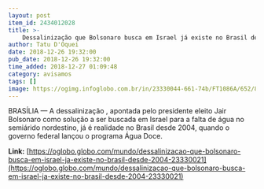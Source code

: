 ```yaml
---
layout: post
item_id: 2434012028
title: >-
    Dessalinização que Bolsonaro busca em Israel já existe no Brasil desde 2004
author: Tatu D'Oquei
date: 2018-12-26 19:32:00
pub_date: 2018-12-26 19:32:00
time_added: 2018-12-27 01:09:48
category: avisamos
tags: []
image: https://ogimg.infoglobo.com.br/in/23330044-661-74b/FT1086A/652/80255530_BSBBrasiliaBrasil11-12-2018PAO-presidente-eleito-Jair-Bolsonaro-chega-no-Clu.jpg
---
```


BRASÍLIA — A dessalinização , apontada pelo presidente eleito Jair Bolsonaro como solução a ser buscada em Israel para a falta de água no semiárido nordestino, já é realidade no Brasil desde 2004, quando o governo federal lançou o programa Água Doce.

**Link:** [https://oglobo.globo.com/mundo/dessalinizacao-que-bolsonaro-busca-em-israel-ja-existe-no-brasil-desde-2004-23330021](https://oglobo.globo.com/mundo/dessalinizacao-que-bolsonaro-busca-em-israel-ja-existe-no-brasil-desde-2004-23330021)

